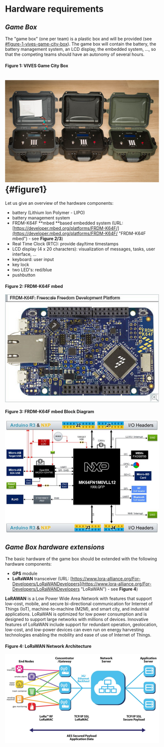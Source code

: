 # Hardware requirements

## _Game Box_

The "game box" \(one per team\) is a plastic box and will be provided \(see [\#figure-1-vives-game-city-box](#figure-1-vives-game-city-box "Figure 1")\). The game box will contain the battery, the battery management system, an LCD display, the embedded system, ..., so that the competing teams should have an autonomy of several hours.

#### Figure 1: VIVES Game City Box

# ![Example of the game box](/assets/SVL_003_2021.jpg) {#figure1}

Let us give an overview of the hardware components:

* battery \(Lithium Ion Polymer - LIPO\)
* battery management system
* FRDM-K64F **mbed **based embedded system \(URL: [https://developer.mbed.org/platforms/FRDM-K64F/](https://developer.mbed.org/platforms/FRDM-K64F/ "FRDM-K64F mbed") - see **Figure 2/3**\)
* Real Time Clock \(RTC\): provide day/time timestamps
* LCD display \(4 x 20 characters\): visualization of messages, tasks, user interface, ...
* keyboard: user input
* key lock
* two LED's: red/blue
* pushbutton

#### Figure 2: FRDM-K64F mbed

![FRDM-K64F mbed](/assets/FRDM_K64F_large.png)

#### Figure 3: FRDM-K64F mbed Block Diagram

![](/assets/xfrdm-k64f_block-diagram_jpg_pagespeed_ic_n9RhjOFW_9.jpg)

## _Game Box hardware extensions_

The basic hardware of the game box should  be extended with the following hardware components:

* **GPS** module
* **LoRaWAN** transceiver \(URL: [https://www.lora-alliance.org/For-Developers/LoRaWANDevelopers](https://www.lora-alliance.org/For-Developers/LoRaWANDevelopers "LoRaWAN") - see **Figure 4**\) 

**LoRAWAN** is a Low Power Wide Area Network with features that support low-cost, mobile, and secure bi-directional communication for Internet of Things \(IoT\), machine-to-machine \(M2M\), and smart city, and industrial applications. LoRaWAN is optimized for low power consumption and is designed to support large networks with millions of devices. Innovative features of LoRaWAN include support for redundant operation, geolocation, low-cost, and low-power devices can even run on energy harvesting technologies enabling the mobility and ease of use of Internet of Things.

#### Figure 4: LoRaWAN Network Architecture

![](/assets/LoRaWAN_network_architecture.jpg)

